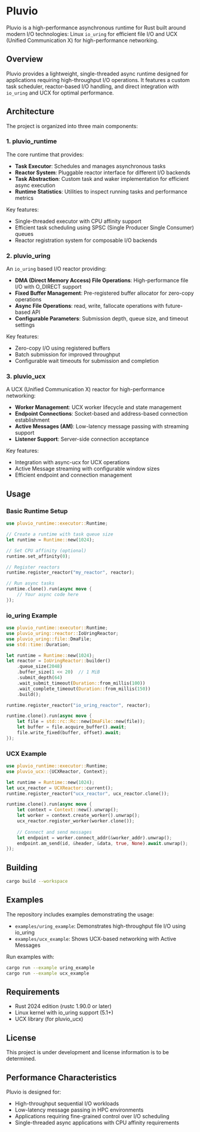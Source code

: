 # Pluvio

Pluvio is a high-performance asynchronous runtime for Rust built around modern I/O technologies: Linux `io_uring` for efficient file I/O and UCX (Unified Communication X) for high-performance networking.

## Overview

Pluvio provides a lightweight, single-threaded async runtime designed for applications requiring high-throughput I/O operations. It features a custom task scheduler, reactor-based I/O handling, and direct integration with `io_uring` and UCX for optimal performance.

## Architecture

The project is organized into three main components:

### 1. pluvio_runtime

The core runtime that provides:
- **Task Executor**: Schedules and manages asynchronous tasks
- **Reactor System**: Pluggable reactor interface for different I/O backends
- **Task Abstraction**: Custom task and waker implementation for efficient async execution
- **Runtime Statistics**: Utilities to inspect running tasks and performance metrics

Key features:
- Single-threaded executor with CPU affinity support
- Efficient task scheduling using SPSC (Single Producer Single Consumer) queues
- Reactor registration system for composable I/O backends

### 2. pluvio_uring

An `io_uring` based I/O reactor providing:
- **DMA (Direct Memory Access) File Operations**: High-performance file I/O with O_DIRECT support
- **Fixed Buffer Management**: Pre-registered buffer allocator for zero-copy operations
- **Async File Operations**: read, write, fallocate operations with future-based API
- **Configurable Parameters**: Submission depth, queue size, and timeout settings

Key features:
- Zero-copy I/O using registered buffers
- Batch submission for improved throughput
- Configurable wait timeouts for submission and completion

### 3. pluvio_ucx

A UCX (Unified Communication X) reactor for high-performance networking:
- **Worker Management**: UCX worker lifecycle and state management
- **Endpoint Connections**: Socket-based and address-based connection establishment
- **Active Messages (AM)**: Low-latency message passing with streaming support
- **Listener Support**: Server-side connection acceptance

Key features:
- Integration with async-ucx for UCX operations
- Active Message streaming with configurable window sizes
- Efficient endpoint and connection management

## Usage

### Basic Runtime Setup

```rust
use pluvio_runtime::executor::Runtime;

// Create a runtime with task queue size
let runtime = Runtime::new(1024);

// Set CPU affinity (optional)
runtime.set_affinity(0);

// Register reactors
runtime.register_reactor("my_reactor", reactor);

// Run async tasks
runtime.clone().run(async move {
    // Your async code here
});
```

### io_uring Example

```rust
use pluvio_runtime::executor::Runtime;
use pluvio_uring::reactor::IoUringReactor;
use pluvio_uring::file::DmaFile;
use std::time::Duration;

let runtime = Runtime::new(1024);
let reactor = IoUringReactor::builder()
    .queue_size(2048)
    .buffer_size(1 << 20)  // 1 MiB
    .submit_depth(64)
    .wait_submit_timeout(Duration::from_millis(100))
    .wait_complete_timeout(Duration::from_millis(150))
    .build();

runtime.register_reactor("io_uring_reactor", reactor);

runtime.clone().run(async move {
    let file = std::rc::Rc::new(DmaFile::new(file));
    let buffer = file.acquire_buffer().await;
    file.write_fixed(buffer, offset).await;
});
```

### UCX Example

```rust
use pluvio_runtime::executor::Runtime;
use pluvio_ucx::{UCXReactor, Context};

let runtime = Runtime::new(1024);
let ucx_reactor = UCXReactor::current();
runtime.register_reactor("ucx_reactor", ucx_reactor.clone());

runtime.clone().run(async move {
    let context = Context::new().unwrap();
    let worker = context.create_worker().unwrap();
    ucx_reactor.register_worker(worker.clone());
    
    // Connect and send messages
    let endpoint = worker.connect_addr(&worker_addr).unwrap();
    endpoint.am_send(id, &header, &data, true, None).await.unwrap();
});
```

## Building

```bash
cargo build --workspace
```

## Examples

The repository includes examples demonstrating the usage:

- `examples/uring_example`: Demonstrates high-throughput file I/O using io_uring
- `examples/ucx_example`: Shows UCX-based networking with Active Messages

Run examples with:
```bash
cargo run --example uring_example
cargo run --example ucx_example
```

## Requirements

- Rust 2024 edition (rustc 1.90.0 or later)
- Linux kernel with io_uring support (5.1+)
- UCX library (for pluvio_ucx)

## License

This project is under development and license information is to be determined.

## Performance Characteristics

Pluvio is designed for:
- High-throughput sequential I/O workloads
- Low-latency message passing in HPC environments
- Applications requiring fine-grained control over I/O scheduling
- Single-threaded async applications with CPU affinity requirements
